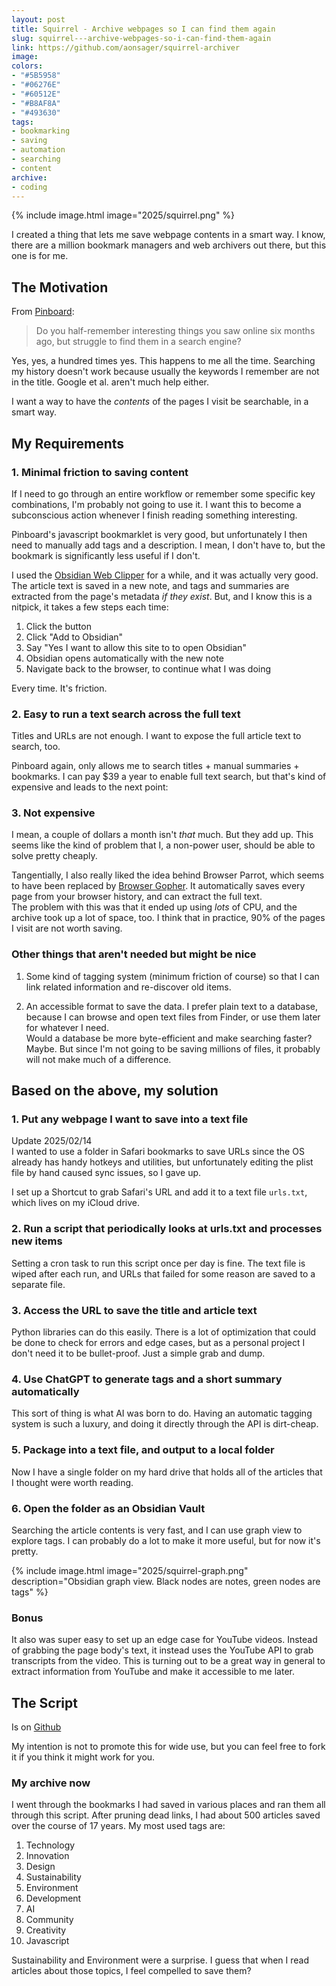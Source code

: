 ```yaml
---
layout: post
title: Squirrel - Archive webpages so I can find them again
slug: squirrel---archive-webpages-so-i-can-find-them-again
link: https://github.com/aonsager/squirrel-archiver
image:
colors:
- "#5B5958"
- "#06276E"
- "#60512E"
- "#B8AF8A"
- "#493630"
tags:
- bookmarking
- saving
- automation
- searching
- content
archive:
- coding
---
```


{% include image.html image="2025/squirrel.png" %}

I created a thing that lets me save webpage contents in a smart way. I know, there are a million bookmark managers and web archivers out there, but this one is for me. 

## The Motivation

From [Pinboard](https://pinboard.in/about/):

> Do you half-remember interesting things you saw online six months ago, but struggle to find them in a search engine?

Yes, yes, a hundred times yes. This happens to me all the time. Searching my history doesn't work because usually the keywords I remember are not in the title. Google et al. aren't much help either. 

I want a way to have the _contents_ of the pages I visit be searchable, in a smart way.

<!-- more -->

## My Requirements

### 1. Minimal friction to saving content

If I need to go through an entire workflow or remember some specific key combinations, I'm probably not going to use it. I want this to become a subconscious action whenever I finish reading something interesting.

Pinboard's javascript bookmarklet is very good, but unfortunately I then need to manually add tags and a description. I mean, I don't have to, but the bookmark is significantly less useful if I don't.

I used the [Obsidian Web Clipper](https://obsidian.md/clipper) for a while, and it was actually very good. The article text is saved in a new note, and tags and summaries are extracted from the page's metadata _if they exist_. But, and I know this is a nitpick, it takes a few steps each time:

1. Click the button
2. Click "Add to Obsidian"
3. Say "Yes I want to allow this site to to open Obsidian"
4. Obsidian opens automatically with the new note
5. Navigate back to the browser, to continue what I was doing

Every time. It's friction.

### 2. Easy to run a text search across the full text

Titles and URLs are not enough. I want to expose the full article text to search, too. 

Pinboard again, only allows me to search titles + manual summaries + bookmarks. I can pay $39 a year to enable full text search, but that's kind of expensive and leads to the next point:

### 3. Not expensive

I mean, a couple of dollars a month isn't _that_ much. But they add up. This seems like the kind of problem that I, a non-power user, should be able to solve pretty cheaply.

Tangentially, I also really liked the idea behind Browser Parrot, which seems to have been replaced by [Browser Gopher](https://github.com/iansinnott/browser-gopher). It automatically saves every page from your browser history, and can extract the full text.  
The problem with this was that it ended up using _lots_ of CPU, and the archive took up a lot of space, too. I think that in practice, 90% of the pages I visit are not worth saving.

### Other things that aren't needed but might be nice

1. Some kind of tagging system (minimum friction of course) so that I can link related information and re-discover old items.

2. An accessible format to save the data. I prefer plain text to a database, because I can browse and open text files from Finder, or use them later for whatever I need.  
Would a database be more byte-efficient and make searching faster? Maybe. But since I'm not going to be saving millions of files, it probably will not make much of a difference.

## Based on the above, my solution

### 1. Put any webpage I want to save into a text file

<div class="callout">
<div class="title">Update 2025/02/14</div>
I wanted to use a folder in Safari bookmarks to save URLs since the OS already has handy hotkeys and utilities, but unfortunately editing the plist file by hand caused sync issues, so I gave up.
</div>

I set up a Shortcut to grab Safari's URL and add it to a text file `urls.txt`, which lives on my iCloud drive.

### 2. Run a script that periodically looks at urls.txt and processes new items

Setting a cron task to run this script once per day is fine. The text file is wiped after each run, and URLs that failed for some reason are saved to a separate file.

### 3. Access the URL to save the title and article text

Python libraries can do this easily. There is a lot of optimization that could be done to check for errors and edge cases, but as a personal project I don't need it to be bullet-proof. Just a simple grab and dump.

### 4. Use ChatGPT to generate tags and a short summary automatically

This sort of thing is what AI was born to do. Having an automatic tagging system is such a luxury, and doing it directly through the API is dirt-cheap.

### 5. Package into a text file, and output to a local folder

Now I have a single folder on my hard drive that holds all of the articles that I thought were worth reading.

### 6. Open the folder as an Obsidian Vault

Searching the article contents is very fast, and I can use graph view to explore tags. I can probably do a lot to make it more useful, but for now it's pretty.

{% include image.html image="2025/squirrel-graph.png" description="Obsidian graph view. Black nodes are notes, green nodes are tags" %}

### Bonus

It also was super easy to set up an edge case for YouTube videos. Instead of grabbing the page body's text, it instead uses the YouTube API to grab transcripts from the video. This is turning out to be a great way in general to extract information from YouTube and make it accessible to me later. 

## The Script

Is on [Github](https://github.com/aonsager/squirrel-archiver)

My intention is not to promote this for wide use, but you can feel free to fork it if you think it might work for you.

### My archive now

I went through the bookmarks I had saved in various places and ran them all through this script. After pruning dead links, I had about 500 articles saved over the course of 17 years. My most used tags are:

1. Technology
2. Innovation
3. Design
4. Sustainability
5. Environment
6. Development
7. AI
8. Community
9. Creativity
10. Javascript

Sustainability and Environment were a surprise. I guess that when I read articles about those topics, I feel compelled to save them? 